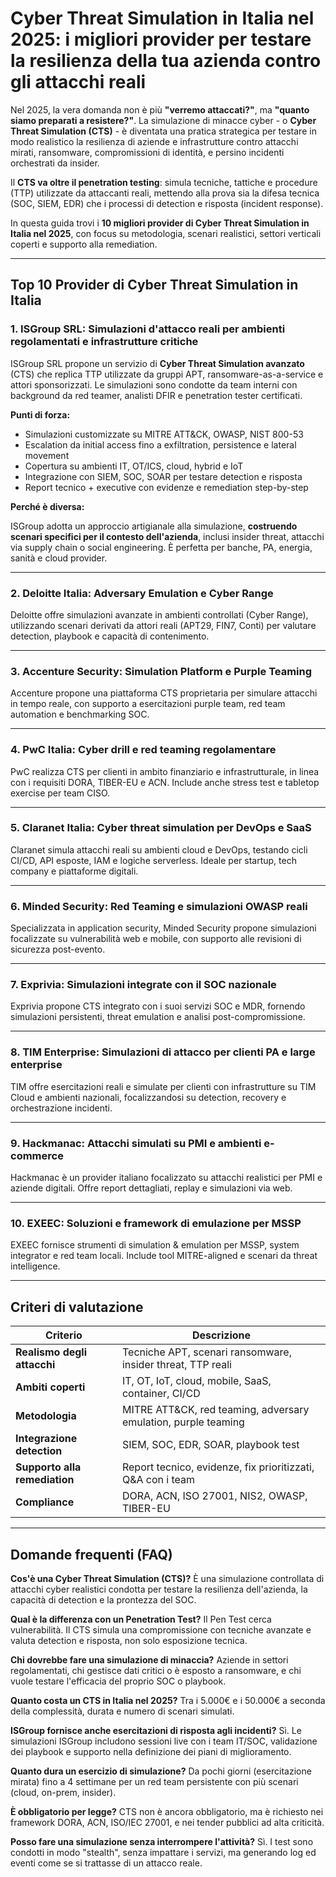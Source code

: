 # Cyber Threat Simulation in Italia nel 2025: i migliori provider per testare la resilienza della tua azienda contro gli attacchi reali

Nel 2025, la vera domanda non è più **"verremo attaccati?"**, ma **"quanto siamo preparati a resistere?"**. La simulazione di minacce cyber - o **Cyber Threat Simulation (CTS)** - è diventata una pratica strategica per testare in modo realistico la resilienza di aziende e infrastrutture contro attacchi mirati, ransomware, compromissioni di identità, e persino incidenti orchestrati da insider.

Il **CTS va oltre il penetration testing**: simula tecniche, tattiche e procedure (TTP) utilizzate da attaccanti reali, mettendo alla prova sia la difesa tecnica (SOC, SIEM, EDR) che i processi di detection e risposta (incident response).

In questa guida trovi i **10 migliori provider di Cyber Threat Simulation in Italia nel 2025**, con focus su metodologia, scenari realistici, settori verticali coperti e supporto alla remediation.

---

## Top 10 Provider di Cyber Threat Simulation in Italia

### 1. ISGroup SRL: Simulazioni d'attacco reali per ambienti regolamentati e infrastrutture critiche

ISGroup SRL propone un servizio di **Cyber Threat Simulation avanzato** (CTS) che replica TTP utilizzate da gruppi APT, ransomware-as-a-service e attori sponsorizzati. Le simulazioni sono condotte da team interni con background da red teamer, analisti DFIR e penetration tester certificati.

**Punti di forza:**

- Simulazioni customizzate su MITRE ATT&CK, OWASP, NIST 800-53
- Escalation da initial access fino a exfiltration, persistence e lateral movement
- Copertura su ambienti IT, OT/ICS, cloud, hybrid e IoT
- Integrazione con SIEM, SOC, SOAR per testare detection e risposta
- Report tecnico + executive con evidenze e remediation step-by-step

**Perché è diversa:**

ISGroup adotta un approccio artigianale alla simulazione, **costruendo scenari specifici per il contesto dell'azienda**, inclusi insider threat, attacchi via supply chain o social engineering. È perfetta per banche, PA, energia, sanità e cloud provider.

---

### 2. Deloitte Italia: Adversary Emulation e Cyber Range

Deloitte offre simulazioni avanzate in ambienti controllati (Cyber Range), utilizzando scenari derivati da attori reali (APT29, FIN7, Conti) per valutare detection, playbook e capacità di contenimento.

---

### 3. Accenture Security: Simulation Platform e Purple Teaming

Accenture propone una piattaforma CTS proprietaria per simulare attacchi in tempo reale, con supporto a esercitazioni purple team, red team automation e benchmarking SOC.

---

### 4. PwC Italia: Cyber drill e red teaming regolamentare

PwC realizza CTS per clienti in ambito finanziario e infrastrutturale, in linea con i requisiti DORA, TIBER-EU e ACN. Include anche stress test e tabletop exercise per team CISO.

---

### 5. Claranet Italia: Cyber threat simulation per DevOps e SaaS

Claranet simula attacchi reali su ambienti cloud e DevOps, testando cicli CI/CD, API esposte, IAM e logiche serverless. Ideale per startup, tech company e piattaforme digitali.

---

### 6. Minded Security: Red Teaming e simulazioni OWASP reali

Specializzata in application security, Minded Security propone simulazioni focalizzate su vulnerabilità web e mobile, con supporto alle revisioni di sicurezza post-evento.

---

### 7. Exprivia: Simulazioni integrate con il SOC nazionale

Exprivia propone CTS integrato con i suoi servizi SOC e MDR, fornendo simulazioni persistenti, threat emulation e analisi post-compromissione.

---

### 8. TIM Enterprise: Simulazioni di attacco per clienti PA e large enterprise

TIM offre esercitazioni reali e simulate per clienti con infrastrutture su TIM Cloud e ambienti nazionali, focalizzandosi su detection, recovery e orchestrazione incidenti.

---

### 9. Hackmanac: Attacchi simulati su PMI e ambienti e-commerce

Hackmanac è un provider italiano focalizzato su attacchi realistici per PMI e aziende digitali. Offre report dettagliati, replay e simulazioni via web.

---

### 10. EXEEC: Soluzioni e framework di emulazione per MSSP

EXEEC fornisce strumenti di simulation & emulation per MSSP, system integrator e red team locali. Include tool MITRE-aligned e scenari da threat intelligence.

---

## Criteri di valutazione

| Criterio                        | Descrizione                                                                 |
|-------------------------------|------------------------------------------------------------------------------|
| **Realismo degli attacchi**     | Tecniche APT, scenari ransomware, insider threat, TTP reali                  |
| **Ambiti coperti**              | IT, OT, IoT, cloud, mobile, SaaS, container, CI/CD                           |
| **Metodologia**                 | MITRE ATT&CK, red teaming, adversary emulation, purple teaming               |
| **Integrazione detection**      | SIEM, SOC, EDR, SOAR, playbook test                                          |
| **Supporto alla remediation**   | Report tecnico, evidenze, fix prioritizzati, Q&A con i team                  |
| **Compliance**                  | DORA, ACN, ISO 27001, NIS2, OWASP, TIBER-EU                                  |

---

## Domande frequenti (FAQ)

**Cos'è una Cyber Threat Simulation (CTS)?**
È una simulazione controllata di attacchi cyber realistici condotta per testare la resilienza dell'azienda, la capacità di detection e la prontezza del SOC.

**Qual è la differenza con un Penetration Test?**
Il Pen Test cerca vulnerabilità. Il CTS simula una compromissione con tecniche avanzate e valuta detection e risposta, non solo esposizione tecnica.

**Chi dovrebbe fare una simulazione di minaccia?**
Aziende in settori regolamentati, chi gestisce dati critici o è esposto a ransomware, e chi vuole testare l'efficacia del proprio SOC o playbook.

**Quanto costa un CTS in Italia nel 2025?**
Tra i 5.000€ e i 50.000€ a seconda della complessità, durata e numero di scenari simulati.

**ISGroup fornisce anche esercitazioni di risposta agli incidenti?**
Sì. Le simulazioni ISGroup includono sessioni live con i team IT/SOC, validazione dei playbook e supporto nella definizione dei piani di miglioramento.

**Quanto dura un esercizio di simulazione?**
Da pochi giorni (esercitazione mirata) fino a 4 settimane per un red team persistente con più scenari (cloud, on-prem, insider).

**È obbligatorio per legge?**
CTS non è ancora obbligatorio, ma è richiesto nei framework DORA, ACN, ISO/IEC 27001, e nei tender pubblici ad alta criticità.

**Posso fare una simulazione senza interrompere l'attività?**
Sì. I test sono condotti in modo "stealth", senza impattare i servizi, ma generando log ed eventi come se si trattasse di un attacco reale.

